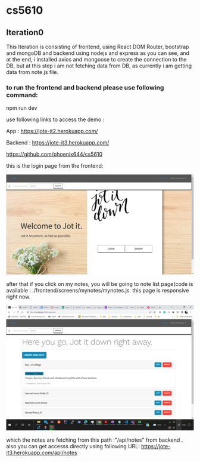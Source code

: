 # cs5610
## Iteration0

This Iteration is consisting of frontend, using React DOM Router, bootstrap and mongoDB and backend using nodejs and express as you can see, 
and at the end, i installed axios and mongoose to create the connection to the DB, 
but at this step i am not fetching data from DB, as currently i am getting data from note.js file. 

### to run the frontend and backend please use following command:

npm run dev

use following links to access the demo :


App : https://jote-it2.herokuapp.com/

Backend : https://jote-it3.herokuapp.com/

https://github.com/phoenix644/cs5610


this is the login page from the frontend:

![](screenshots/login.jpg)


after that if you click on my notes, you will be going to note list page(code is available : ./frontend/screens/mynotes/mynotes.js.
this page is responsive right now. 

![](screenshots/Mynotes%20page.jpg)


which the notes are fetching from this path :"/api/notes" from backend .
also you can get accesss directly using following URL: https://jote-it3.herokuapp.com/api/notes

